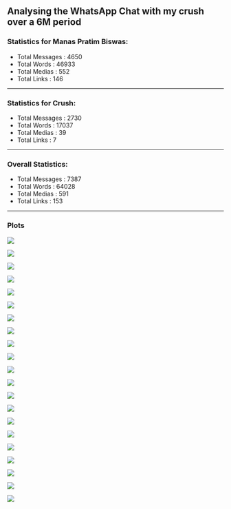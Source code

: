## Analysing the WhatsApp Chat with my crush over a 6M period

### Statistics for Manas Pratim Biswas:
- Total Messages : 4650
- Total Words : 46933
- Total Medias : 552
- Total Links : 146
-----------------------------------------------------------------------------------------------------
### Statistics for Crush: 
- Total Messages : 2730
- Total Words : 17037
- Total Medias : 39
- Total Links : 7
-----------------------------------------------------------------------------------------------------
### Overall Statistics: 
- Total Messages : 7387
- Total Words : 64028
- Total Medias : 591
- Total Links : 153
-----------------------------------------------------------------------------------------------------

### Plots

![](images/Aspose.Words.257d6fad-ed21-4774-a39f-bea310f74b6c.001.jpeg)

![](images/Aspose.Words.257d6fad-ed21-4774-a39f-bea310f74b6c.002.jpeg)

![](images/Aspose.Words.257d6fad-ed21-4774-a39f-bea310f74b6c.003.jpeg)

![](images/Aspose.Words.257d6fad-ed21-4774-a39f-bea310f74b6c.004.jpeg)

![](images/Aspose.Words.257d6fad-ed21-4774-a39f-bea310f74b6c.005.jpeg)

![](images/Aspose.Words.257d6fad-ed21-4774-a39f-bea310f74b6c.006.jpeg)

![](images/Aspose.Words.257d6fad-ed21-4774-a39f-bea310f74b6c.007.jpeg)

![](images/Aspose.Words.257d6fad-ed21-4774-a39f-bea310f74b6c.008.jpeg)

![](images/Aspose.Words.257d6fad-ed21-4774-a39f-bea310f74b6c.009.jpeg)

![](images/Aspose.Words.257d6fad-ed21-4774-a39f-bea310f74b6c.010.jpeg)

![](images/Aspose.Words.257d6fad-ed21-4774-a39f-bea310f74b6c.011.jpeg)

![](images/Aspose.Words.257d6fad-ed21-4774-a39f-bea310f74b6c.012.jpeg)

![](images/Aspose.Words.257d6fad-ed21-4774-a39f-bea310f74b6c.013.jpeg)

![](images/Aspose.Words.257d6fad-ed21-4774-a39f-bea310f74b6c.014.jpeg)

![](images/Aspose.Words.257d6fad-ed21-4774-a39f-bea310f74b6c.015.jpeg)

![](images/Aspose.Words.257d6fad-ed21-4774-a39f-bea310f74b6c.016.png)

![](images/Aspose.Words.257d6fad-ed21-4774-a39f-bea310f74b6c.017.png)

![](images/Aspose.Words.257d6fad-ed21-4774-a39f-bea310f74b6c.018.png)

![](images/Aspose.Words.257d6fad-ed21-4774-a39f-bea310f74b6c.019.jpeg)

![](images/Aspose.Words.257d6fad-ed21-4774-a39f-bea310f74b6c.020.jpeg)

![](images/Aspose.Words.257d6fad-ed21-4774-a39f-bea310f74b6c.021.jpeg)
